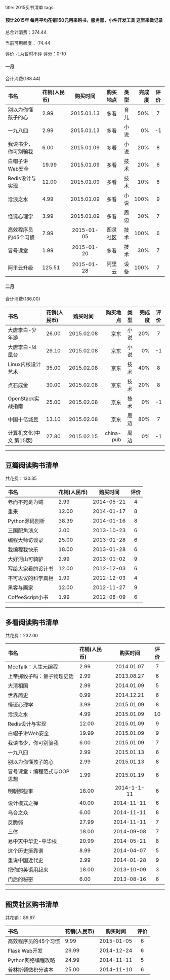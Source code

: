 title: 2015买书清单
tags: 

#### 预计2015年 每月平均花销150元用来购书，服务器，小件开发工具 这里来做记录

总合计消费：374.44

当前可用额度：-74.44

评价 `-1`为暂时不评 评分：0-10

#### 一月 

合计消费(188.44)

| 书名      |    花销(人民币) | 购买时间  |购买地点| 类型|完成度|评价|
| :-------- | :--------| :--: |--:|--:|-:|:-:|
|别以为你懂孩子的心|	 2.99 	|	2015.01.13| 多看 |育儿|50%|7|
|一九八四	 	|	2.99 |		2015.01.13|多看 |小说|0%|-1|
|我读书少，你可别骗我|	6.00 |		2015.01.09| 多看 |小说|20%|8|
|白帽子讲Web安全	 |  19.99 |		2015.01.09|多看 |技术|20%|6|
|Redis设计与实现	 |	12.00 |		2015.01.09 |多看 |技术|10%|8|
|沧浪之水	 	|	4.99 	|	2015.01.09|多看 |小说|100%|9|
|怪诞心理学	 	|	3.99 |	2015.01.09|多看 |周边|30%|7|
|高效程序员的45个习惯|7.99 |	2015-01-05|图灵社区 |技术|100%|6|
|冒号课堂 	|1.99 |	2015-01-20|多看|技术|30%|7|
|阿里云升级 	|125.51 |	2015-01-28|阿里云|设备|100%|7|

#### 二月 

合计消费(186.00)

| 书名      |    花销(人民币) | 购买时间  |购买地点| 类型|完成度|评价|
| :-------- | :--------| :--: |--:|--:|-:|:-:|
|大唐李白-少年游|	 26.00 	|	2015.02.08| 京东 |小说|20%|7|
|大唐李白-凤凰台|	 29.10 	|	2015.02.08| 京东 |小说|0%|-1|
|Linux内核设计艺术|	 35.00 	|	2015.02.08| 京东 |技术|40%|8|
|点石成金|	 30.00 	|	2015.02.08| 京东 |技术|20%|8|
|OpenStack实战指南|	 25.00 	|	2015.02.08| 京东 |技术|0%|-1|
|中国十亿城民|	 13.10 	|	2015.02.08| 京东 |周边|80%|7|
|计算机文化(中文 第15版)|	 27.80 	|	2015.02.15| china-pub |周边|0%|-1|

---
## 豆瓣阅读购书清单

共花费：130.35

| 书名      |    花销(人民币) | 购买时间  |评价|
| :-------- | :--------| :--:|:-:|
| 老而不死是为贼 | 	2.99|  	2014-05-21|  	4| 
| 重来 	| 12.00 	| 2014-01-17 | 	8| 
| Python源码剖析 | 	38.39 | 	2014-01-16 | 	8| 
| 三国配角演义 | 	3.00 	| 2013-10-23 | 	6| 
| 编程大师访谈录 | 	25.00 | 	2013-01-28 | 	6| 
| 我编程我快乐 | 	18.00 | 	2013-01-28 	| 6| 
| 大好河山可骑驴 | 	2.99 | 	2013-01-02 	| 9| 
| 写给大家看的设计书 | 	12.00 | 	2012-12-03 | 	6| 
| 不可思议的科学真相 | 	1.99 | 	2012-12-03 | 	4| 
| 黑客与画家 	| 12.00 	| 2012-11-27 	| 9| 
| CoffeeScript小书 | 	1.99 	| 2012-08-09|  	6| 

---
## 多看阅读购书清单

共花费：232.00

| 书名      |    花销(人民币) | 购买时间  |评价|
| :-------- | :--------| :--:|:-:|
|MccTalk：人生元编程| 2.99| 2014.01.07|7|
|上帝掷骰子吗：量子物理史话|2.99|2013.08.27|6|
|大清相国|2.99|2014.01.09 |5|
|世界简史|0.99|2014.12.21|6|
|怪诞心理学|3.99|2015.01.09|8|
|沧浪之水|4.99|2015.01.09|10|
|Redis设计与实现|12.00|2015.01.09|9|
|白帽子讲Web安全|19.99|2015.01.09|9|
|我读书少，你可别骗我|6.00|2015.01.09|7|
|一九八四|2.99|2015.01.13|6|
|别以为你懂孩子的心|2.99|2015.01.13|8|
|冒号课堂：编程范式与OOP思想|1.99|2015.01.19|6|
|明朝那些事|18.00|2014-1-1-11|6|
|设计模式之禅|40.00|2014-11-11|6|
|乌合之众|6.00|2014-11-11|8|
|反脆弱|27.99|2014-11-11|7|
|三体|18.00|2014-09-08|7|
|易中天中华史-中华根|20.99|2014-05-21|8|
|这个历史挺靠谱|8.99|2014-04-07|5|
|重说中国近代史|2.99|2014-01-28|9|
|把你的英语用起来|18.00|2013-10-09|3|
|门后的秘密|6.00|2013-08-16|6|

---
## 图灵社区购书清单

共花销：89.97

| 书名      |    花销(人民币) | 购买时间  |评价|
| :-------- | :--------| :--:|:-:|
|高效程序员的45个习惯|9.99|2015-01-05|6|
|Flask Web开发|29.99|2014-12-24|6|
|Python网络编程攻略|24.99|2014-11-11|5|
|普林斯顿微积分读本|25.00|2014-11-10|6|

